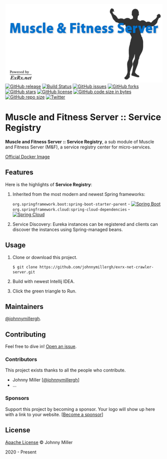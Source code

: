 ![Muscle and Fitness Server Social Image](https://raw.githubusercontent.com/johnnymillergh/MaterialLibrary/master/muscle-and-fitness/muscle-and-fitness-server-social-image.png)
[![GitHub release](https://img.shields.io/github/release/johnnymillergh/muscle-and-fitness-server.svg)](https://github.com/johnnymillergh/muscle-and-fitness-server/releases)
[![Build Status](https://travis-ci.com/johnnymillergh/muscle-and-fitness-server.svg?branch=master)](https://travis-ci.com/johnnymillergh/muscle-and-fitness-server)
[![GitHub issues](https://img.shields.io/github/issues/johnnymillergh/muscle-and-fitness-server)](https://github.com/johnnymillergh/muscle-and-fitness-server/issues)
[![GitHub forks](https://img.shields.io/github/forks/johnnymillergh/muscle-and-fitness-server)](https://github.com/johnnymillergh/muscle-and-fitness-server/network)
[![GitHub stars](https://img.shields.io/github/stars/johnnymillergh/muscle-and-fitness-server)](https://github.com/johnnymillergh/muscle-and-fitness-server)
[![GitHub license](https://img.shields.io/github/license/johnnymillergh/muscle-and-fitness-server)](https://github.com/johnnymillergh/muscle-and-fitness-server/blob/master/LICENSE)
[![GitHub code size in bytes](https://img.shields.io/github/languages/code-size/johnnymillergh/muscle-and-fitness-server.svg?style=popout)](https://github.com/johnnymillergh/muscle-and-fitness-server)
[![GitHub repo size](https://img.shields.io/github/repo-size/johnnymillergh/muscle-and-fitness-server.svg)](https://github.com/johnnymillergh/muscle-and-fitness-server)
[![Twitter](https://img.shields.io/twitter/url/https/github.com/johnnymillergh/muscle-and-fitness-server?style=social)](https://twitter.com/intent/tweet?text=Wow:&url=https%3A%2F%2Fgithub.com%2Fjohnnymillergh%2Fmuscle-and-fitness-server)

# Muscle and Fitness Server :: Service Registry

**Muscle and Fitness Server :: Service Registry**, a sub module of Muscle and Fitness Server (M&F), a service registry center for micro-services.

[Official Docker Image](https://hub.docker.com/r/ijohnnymiller/muscle-and-fitness-server.service-registry-prod)

## Features

Here is the highlights of **Service Registry**:

1. Inherited from the most modern and newest Spring frameworks:

   `org.springframework.boot:spring-boot-starter-parent` - [![Spring Boot](https://maven-badges.herokuapp.com/maven-central/org.springframework.boot/spring-boot-starter-parent/badge.svg)](https://maven-badges.herokuapp.com/maven-central/org.springframework.boot/spring-boot-starter-parent/)
   `org.springframework.cloud:spring-cloud-dependencies` - [![Spring Cloud](https://maven-badges.herokuapp.com/maven-central/org.springframework.cloud/spring-cloud-dependencies/badge.svg)](https://maven-badges.herokuapp.com/maven-central/org.springframework.cloud/spring-cloud-dependencies/)

2. Service Discovery: Eureka instances can be registered and clients can discover the instances using Spring-managed beans.

## Usage

1. Clone or download this project.

   ```shell
   $ git clone https://github.com/johnnymillergh/exrx-net-crawler-server.git
   ```

2. Build with newest Intellij IDEA.

3. Click the green triangle to Run.

## Maintainers

[@johnnymillergh](https://github.com/johnnymillergh).

## Contributing

Feel free to dive in! [Open an issue](https://github.com/johnnymillergh/spring-cloud-tutorial/issues/new).

### Contributors

This project exists thanks to all the people who contribute. 

- Johnny Miller [[@johnnymillergh](https://github.com/johnnymillergh)]
- …


### Sponsors

Support this project by becoming a sponsor. Your logo will show up here with a link to your website. [[Become a sponsor](https://become-a-sponsor.org)]

## License

[Apache License](https://github.com/johnnymillergh/exrx-net-crawler-server/blob/master/LICENSE) © Johnny Miller

2020 - Present


